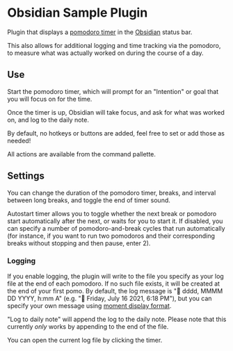 # Obsidian Sample Plugin

Plugin that displays a [pomodoro timer](https://en.wikipedia.org/wiki/Pomodoro_Technique) in the [Obsidian](https://obsidian.md/) status bar. 

This also allows for additional logging and time tracking via the pomodoro, to measure what was actually worked on during the course of a day.

## Use

Start the pomodoro timer, which will prompt for an "Intention" or goal that you will focus on for the time.

Once the timer is up, Obsidian will take focus, and ask for what was worked on, and log to the daily note.

By default, no hotkeys or buttons are added, feel free to set or add those as needed!

All actions are available from the command pallette.

## Settings

You can change the duration of the pomodoro timer, breaks, and interval between long breaks, and toggle the end of timer sound.

Autostart timer allows you to toggle whether the next break or pomodoro start automatically after the next, or waits for you to start it. If disabled, you can specify a number of pomodoro-and-break cycles that run automatically (for instance, if you want to run two pomodoros and their corresponding breaks without stopping and then pause, enter 2).

### Logging

If you enable logging, the plugin will write to the file you specify as your log file at the end of each pomodoro. If no such file exists, it will be created at the end of your first pomo. By default, the log message is "🍅 dddd, MMMM DD YYYY, h:mm A" (e.g. "🍅 Friday, July 16 2021, 6:18 PM"), but you can specify your own message using [moment display format](https://momentjs.com/docs/#/displaying/format/).

"Log to daily note" will append the log to the daily note. Please note that this currently *only* works by appending to the end of the file.

You can open the current log file by clicking the timer.

